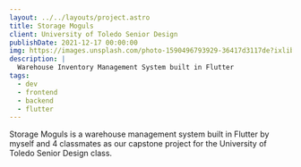 ```yaml
---
layout: ../../layouts/project.astro
title: Storage Moguls
client: University of Toledo Senior Design
publishDate: 2021-12-17 00:00:00
img: https://images.unsplash.com/photo-1590496793929-36417d3117de?ixlib=rb-1.2.1&ixid=MnwxMjA3fDB8MHxwaG90by1wYWdlfHx8fGVufDB8fHx8&auto=format&fit=crop&w=1691&q=80
description: |
  Warehouse Inventory Management System built in Flutter
tags:
  - dev
  - frontend
  - backend
  - flutter
---
```


Storage Moguls is a warehouse management system built in Flutter by myself and 4
classmates as our capstone project for the University of Toledo Senior Design class.
